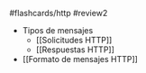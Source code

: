 #flashcards/http 
#review2

- Tipos de mensajes
	- [[Solicitudes HTTP]]
	- [[Respuestas HTTP]]
- [[Formato de mensajes HTTP]]